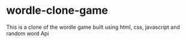 # wordle-clone-game
This is a clone of the wordle game built using html, css, javascript and random word Api
